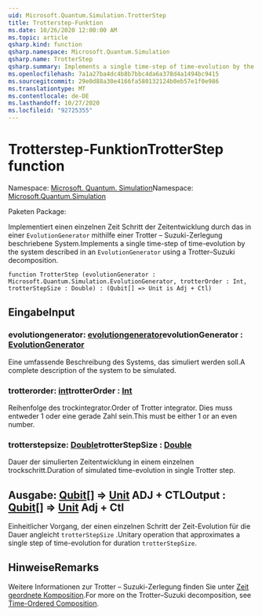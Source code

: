 ```yaml
---
uid: Microsoft.Quantum.Simulation.TrotterStep
title: Trotterstep-Funktion
ms.date: 10/26/2020 12:00:00 AM
ms.topic: article
qsharp.kind: function
qsharp.namespace: Microsoft.Quantum.Simulation
qsharp.name: TrotterStep
qsharp.summary: Implements a single time-step of time-evolution by the system described in an `EvolutionGenerator` using a Trotter–Suzuki decomposition.
ms.openlocfilehash: 7a1a27ba4dc4b8b7bbc4da6a378d4a1494bc9415
ms.sourcegitcommit: 29e0d88a30e4166fa580132124b0eb57e1f0e986
ms.translationtype: MT
ms.contentlocale: de-DE
ms.lasthandoff: 10/27/2020
ms.locfileid: "92725355"
---
```

# <a name="trotterstep-function"></a><span data-ttu-id="141d0-102">Trotterstep-Funktion</span><span class="sxs-lookup"><span data-stu-id="141d0-102">TrotterStep function</span></span>

<span data-ttu-id="141d0-103">Namespace: [Microsoft. Quantum. Simulation](xref:Microsoft.Quantum.Simulation)</span><span class="sxs-lookup"><span data-stu-id="141d0-103">Namespace: [Microsoft.Quantum.Simulation](xref:Microsoft.Quantum.Simulation)</span></span>

<span data-ttu-id="141d0-104">Paketen [](https://nuget.org/packages/)</span><span class="sxs-lookup"><span data-stu-id="141d0-104">Package: [](https://nuget.org/packages/)</span></span>


<span data-ttu-id="141d0-105">Implementiert einen einzelnen Zeit Schritt der Zeitentwicklung durch das in einer `EvolutionGenerator` mithilfe einer Trotter – Suzuki-Zerlegung beschriebene System.</span><span class="sxs-lookup"><span data-stu-id="141d0-105">Implements a single time-step of time-evolution by the system described in an `EvolutionGenerator` using a Trotter–Suzuki decomposition.</span></span>

```qsharp
function TrotterStep (evolutionGenerator : Microsoft.Quantum.Simulation.EvolutionGenerator, trotterOrder : Int, trotterStepSize : Double) : (Qubit[] => Unit is Adj + Ctl)
```


## <a name="input"></a><span data-ttu-id="141d0-106">Eingabe</span><span class="sxs-lookup"><span data-stu-id="141d0-106">Input</span></span>

### <a name="evolutiongenerator--evolutiongenerator"></a><span data-ttu-id="141d0-107">evolutiongenerator: [evolutiongenerator](xref:Microsoft.Quantum.Simulation.EvolutionGenerator)</span><span class="sxs-lookup"><span data-stu-id="141d0-107">evolutionGenerator : [EvolutionGenerator](xref:Microsoft.Quantum.Simulation.EvolutionGenerator)</span></span>

<span data-ttu-id="141d0-108">Eine umfassende Beschreibung des Systems, das simuliert werden soll.</span><span class="sxs-lookup"><span data-stu-id="141d0-108">A complete description of the system to be simulated.</span></span>


### <a name="trotterorder--int"></a><span data-ttu-id="141d0-109">trotterorder: [int](xref:microsoft.quantum.lang-ref.int)</span><span class="sxs-lookup"><span data-stu-id="141d0-109">trotterOrder : [Int](xref:microsoft.quantum.lang-ref.int)</span></span>

<span data-ttu-id="141d0-110">Reihenfolge des trockintegrator.</span><span class="sxs-lookup"><span data-stu-id="141d0-110">Order of Trotter integrator.</span></span> <span data-ttu-id="141d0-111">Dies muss entweder 1 oder eine gerade Zahl sein.</span><span class="sxs-lookup"><span data-stu-id="141d0-111">This must be either 1 or an even number.</span></span>


### <a name="trotterstepsize--double"></a><span data-ttu-id="141d0-112">trotterstepsize: [Double](xref:microsoft.quantum.lang-ref.double)</span><span class="sxs-lookup"><span data-stu-id="141d0-112">trotterStepSize : [Double](xref:microsoft.quantum.lang-ref.double)</span></span>

<span data-ttu-id="141d0-113">Dauer der simulierten Zeitentwicklung in einem einzelnen trockschritt.</span><span class="sxs-lookup"><span data-stu-id="141d0-113">Duration of simulated time-evolution in single Trotter step.</span></span>



## <a name="output--qubit--unit-adj--ctl"></a><span data-ttu-id="141d0-114">Ausgabe: [Qubit](xref:microsoft.quantum.lang-ref.qubit)[] => [Unit](xref:microsoft.quantum.lang-ref.unit) ADJ + CTL</span><span class="sxs-lookup"><span data-stu-id="141d0-114">Output : [Qubit](xref:microsoft.quantum.lang-ref.qubit)[] => [Unit](xref:microsoft.quantum.lang-ref.unit) Adj + Ctl</span></span>

<span data-ttu-id="141d0-115">Einheitlicher Vorgang, der einen einzelnen Schritt der Zeit-Evolution für die Dauer angleicht `trotterStepSize` .</span><span class="sxs-lookup"><span data-stu-id="141d0-115">Unitary operation that approximates a single step of time-evolution for duration `trotterStepSize`.</span></span>

## <a name="remarks"></a><span data-ttu-id="141d0-116">Hinweise</span><span class="sxs-lookup"><span data-stu-id="141d0-116">Remarks</span></span>

<span data-ttu-id="141d0-117">Weitere Informationen zur Trotter – Suzuki-Zerlegung finden Sie unter [Zeit geordnete Komposition](/quantum/libraries/control-flow#time-ordered-composition).</span><span class="sxs-lookup"><span data-stu-id="141d0-117">For more on the Trotter–Suzuki decomposition, see [Time-Ordered Composition](/quantum/libraries/control-flow#time-ordered-composition).</span></span>